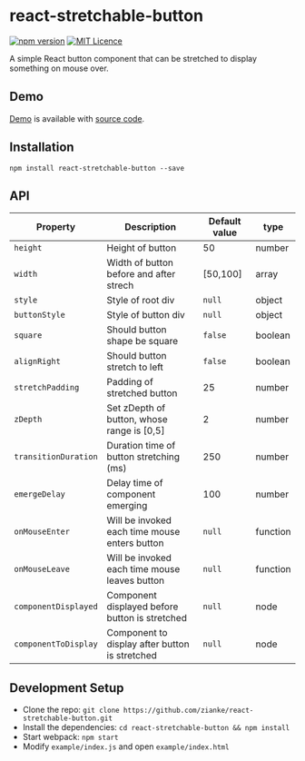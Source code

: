 # react-stretchable-button
[![npm version](https://badge.fury.io/js/react-stretchable-button.svg)](https://badge.fury.io/js/react-stretchable-button)
[![MIT Licence](https://badges.frapsoft.com/os/mit/mit.svg?v=103)](https://opensource.org/licenses/mit-license.php)

A simple React button component that can be stretched to display something on mouse over.

## Demo

[Demo](https://react-ykwfwq.stackblitz.io) is available with [source code](https://stackblitz.com/edit/react-ykwfwq).

## Installation

```
npm install react-stretchable-button --save
```

## API

| Property | Description | Default value | type |
| -------- | ----------- | ------------- | ---- |
| `height`  | Height of button | 50 | number |
| `width`  | Width of button before and after strech  | [50,100] | array |
| `style`  | Style of root div  | `null` | object |
| `buttonStyle`  | Style of button div  | `null` | object |
| `square` | Should button shape be square | `false` | boolean |
| `alignRight` | Should button stretch to left | `false` | boolean |
| `stretchPadding` | Padding of stretched button | 25 | number |
| `zDepth` | Set zDepth of button, whose range is [0,5] | 2 | number |
| `transitionDuration` | Duration time of button stretching (ms) | 250 | number |
| `emergeDelay` | Delay time of component emerging | 100 | number |
| `onMouseEnter` | Will be invoked each time mouse enters button | `null` | function |
| `onMouseLeave` | Will be invoked each time mouse leaves button | `null` | function |
| `componentDisplayed` | Component displayed before button is stretched | `null` | node |
| `componentToDisplay` | Component to display after button is stretched | `null` | node |

## Development Setup

  * Clone the repo: `git clone https://github.com/zianke/react-stretchable-button.git`
  * Install the dependencies: `cd react-stretchable-button && npm install`
  * Start webpack: `npm start`
  * Modify `example/index.js` and open `example/index.html`
